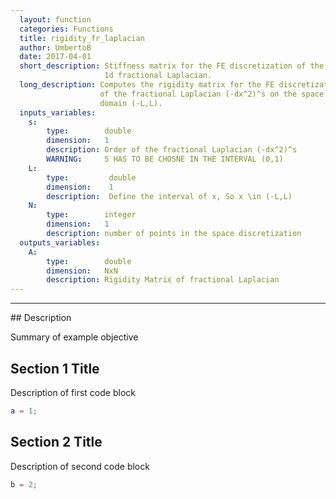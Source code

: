 ```yaml
---
  layout: function
  categories: Functions
  title: rigidity_fr_laplacian
  author: UmbertoB
  date: 2017-04-01
  short_description: Stiffness matrix for the FE discretization of the
                     1d fractional Laplacian.
  long_description: Computes the rigidity matrix for the FE discretization 
                    of the fractional Laplacian (-dx^2)^s on the space 
                    domain (-L,L).
  inputs_variables:  
    s:
        type:        double
        dimension:   1
        description: Order of the fractional Laplacian (-dx^2)^s
        WARNING:     S HAS TO BE CHOSNE IN THE INTERVAL (0,1) 
    L:
        type:         double
        dimension:    1
        description:  Define the interval of x, So x \in (-L,L)  
    N:
        type:        integer
        dimension:   1
        description: number of points in the space discretization 
  outputs_variables:
    A:
        type:        double
        dimension:   NxN
        description: Rigidity Matrix of fractional Laplacian
---
```

<hr>
## Description


Summary of example objective



## Section 1 Title


Description of first code block



```matlab
a = 1;
```



## Section 2 Title


Description of second code block



```matlab
b = 2;
```



